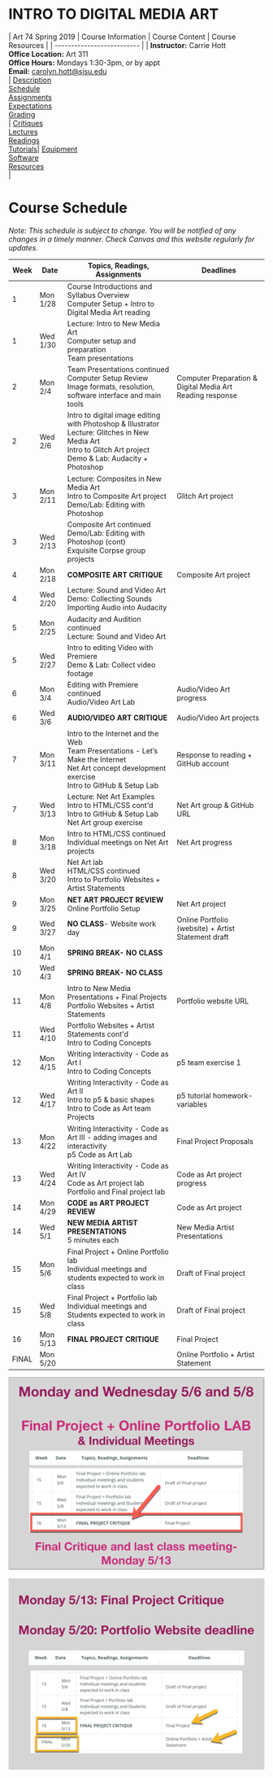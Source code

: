 # **INTRO TO DIGITAL MEDIA ART**

|  Art 74 Spring 2019  | Course Information  | Course Content | Course Resources |
| -------------------------- |
| **Instructor:** Carrie Hott <br> **Office Location:** Art 311 <br> **Office Hours:** Mondays 1:30-3pm, or by appt <br> **Email:** carolyn.hott@sjsu.edu <br> | [Description](https://carriehott.github.io/SJSU-Art74-Sp2019/#course-description) <br>  [Schedule](https://carriehott.github.io/SJSU-Art74-Sp2019/schedule) <br> [Assignments](https://carriehott.github.io/SJSU-Art74-Sp2019/assignments)<br>  [Expectations](https://carriehott.github.io/SJSU-Art74-Sp2019/#course-expectations) <br>[Grading](https://carriehott.github.io/SJSU-Art74-Sp2019/grading)<br>| [Critiques](https://carriehott.github.io/SJSU-Art74-Sp2019/critiques)<br> [Lectures](https://carriehott.github.io/SJSU-Art74-Sp2019/lectures)<br> [Readings](https://carriehott.github.io/SJSU-Art74-Sp2019/readings) <br> [Tutorials](https://carriehott.github.io/SJSU-Art74-Sp2019/tutorials)| [Equipment](https://carriehott.github.io/SJSU-Art74-Sp2019/setup)<br> [Software](https://carriehott.github.io/SJSU-Art74-Sp2019/programs) <br> [Resources](https://carriehott.github.io/SJSU-Art74-Sp2019/resources) <br>|

# Course Schedule
_Note: This schedule is subject to change. You will be notified of any changes in a timely manner. Check Canvas and this website regularly for updates._

**Week** | **Date** | **Topics, Readings, Assignments** | **Deadlines**
------------ | ------------ | ------------- | -------------
1 | Mon 1/28 | Course Introductions and Syllabus Overview <br> Computer Setup + Intro to Digital Media Art reading |
1 | Wed 1/30 | Lecture: Intro to New Media Art <br>Computer setup and preparation <br>Team presentations |
2 | Mon 2/4 |Team Presentations continued<br>Computer Setup Review<br>Image formats, resolution, software interface and main tools | Computer Preparation & Digital Media Art Reading response
2 | Wed 2/6 | Intro to digital image editing with Photoshop & Illustrator <br> Lecture: Glitches in New Media Art<br> Intro to Glitch Art project <br>Demo & Lab: Audacity + Photoshop |
3 | Mon 2/11 | Lecture: Composites in New Media Art<br>Intro to Composite Art project<br>Demo/Lab: Editing with Photoshop | Glitch Art project
3 | Wed 2/13 | Composite Art continued <br> Demo/Lab: Editing with Photoshop (cont) <br>Exquisite Corpse group projects |
4 | Mon 2/18 | **COMPOSITE ART CRITIQUE** | Composite Art project
4 | Wed 2/20 |Lecture: Sound and Video Art <br> Demo: Collecting Sounds<br>Importing Audio into Audacity |
5 | Mon 2/25| Audacity and Audition continued <br>  Lecture: Sound and Video Art |
5 | Wed 2/27 | Intro to editing Video with Premiere <br> Demo & Lab: Collect video footage |
6 | Mon 3/4 | Editing with Premiere continued <br> Audio/Video Art Lab | Audio/Video Art progress
6 | Wed 3/6 | **AUDIO/VIDEO ART CRITIQUE** | Audio/Video Art projects
7 | Mon 3/11 | Intro to the Internet and the Web <br> Team Presentations - Let’s Make the Internet <br> Net Art concept development exercise<br> Intro to GitHub & Setup Lab | Response to reading + GitHub account
7 | Wed 3/13 | Lecture: Net Art Examples<br> Intro to HTML/CSS cont'd <br>Intro to GitHub & Setup Lab<br> Net Art group exercise  | Net Art group & GitHub URL
8 | Mon 3/18 | Intro to HTML/CSS continued <br>Individual meetings on Net Art projects | Net Art progress
8 | Wed 3/20 | Net Art lab<br> HTML/CSS continued <br> Intro to Portfolio Websites + Artist Statements|
9 | Mon 3/25 | **NET ART PROJECT REVIEW**<br>Online Portfolio Setup  | Net Art project
9 | Wed 3/27 | **NO CLASS**- Website work day| Online Portfolio (website) + Artist Statement draft
10 | Mon 4/1 | **SPRING BREAK- NO CLASS** |
10 | Wed 4/3 | **SPRING BREAK- NO CLASS** |
11 | Mon 4/8 | Intro to New Media Presentations + Final Projects <br> Portfolio Websites + Artist Statements | Portfolio website URL
11 | Wed 4/10 | Portfolio Websites + Artist Statements cont'd <br> Intro to Coding Concepts |
12 | Mon 4/15 | Writing Interactivity - Code as Art I <br> Intro to Coding Concepts| p5 team exercise 1
12 | Wed 4/17 | Writing Interactivity - Code as Art II <br> Intro to p5 & basic shapes <br> Intro to Code as Art team Projects | p5 tutorial homework- variables
13 | Mon 4/22 | Writing Interactivity - Code as Art III - adding images and interactivity <br> p5 Code as Art Lab<br> | Final Project Proposals
13 | Wed 4/24 | Writing Interactivity - Code as Art IV <br>Code as Art project lab<br>Portfolio and Final project lab | Code as Art project progress
14 | Mon 4/29 | **CODE as ART PROJECT REVIEW**<br>| Code as Art project
14 | Wed 5/1 | **NEW MEDIA ARTIST PRESENTATIONS** <br>5 minutes each | New Media Artist Presentations
15 | Mon 5/6 | Final Project + Online Portfolio lab<br>Individual meetings and students expected to work in class | <br>Draft of Final project
15 | Wed 5/8 | Final Project + Portfolio lab<br>Individual meetings and Students expected to work in class | Draft of Final project
16 | Mon 5/13| **FINAL PROJECT CRITIQUE** | Final Project
FINAL | Mon 5/20 | | Online Portfolio + Artist Statement

![schedule](LastDay.png)

![schedule](LastWeek.png)
